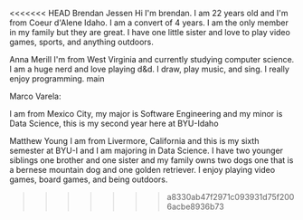 <<<<<<< HEAD
Brendan Jessen
Hi I'm brendan. I am 22 years old and I'm from Coeur d'Alene Idaho. I am a convert of 4 years. I am the only member in my family
but they are great. I have one little sister and love to play video games, sports, and anything outdoors.


Anna Merill
I'm from West Virginia and currently studying 
computer science. I am a huge nerd and love playing
d&d. I draw, play music, and sing. I really enjoy programming.
main


Marco Varela:


I am from Mexico City, my major is Software Engineering and my minor is Data Science, this is my second year here at BYU-Idaho

Matthew Young 
I am from Livermore, California and this is my sixth semester at BYU-I and I am majoring in Data Science. I have two younger siblings one brother and one sister and my family owns two dogs one that is a bernese mountain dog and one golden retriever. I enjoy playing video games, board games, and being outdoors.
>>>>>>> a8330ab47f2971c093931d75f2006acbe8936b73
